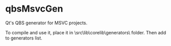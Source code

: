 # qbsMsvcGen
Qt's QBS generator for MSVC projects.

To compile and use it, place it in <qbs source>\src\lib\corelib\generators\ folder.
Then add to generators list.
